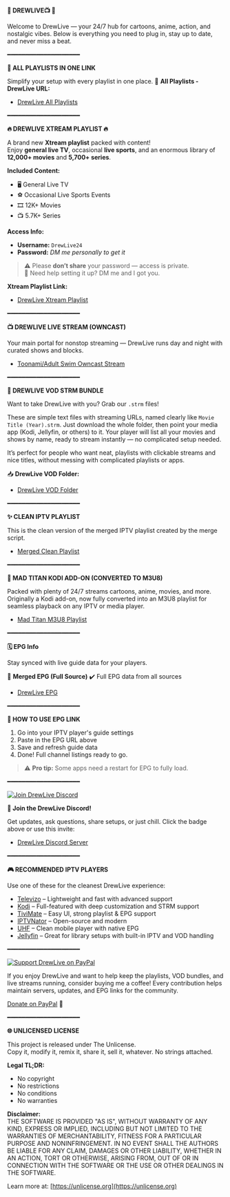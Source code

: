 **🌟 DREWLIVE📺 🌟**

Welcome to DrewLive — your 24/7 hub for cartoons, anime, action, and nostalgic vibes. Below is everything you need to plug in, stay up to date, and never miss a beat.

━━━━━━━━━━━━━━━━━━━━

**📂 ALL PLAYLISTS IN ONE LINK**

Simplify your setup with every playlist in one place.
🔗 **All Playlists - DrewLive URL:**
* [DrewLive All Playlists](https://tinyurl.com/drewall8)

━━━━━━━━━━━━━━━━━━━━

**🔥 DREWLIVE XTREAM PLAYLIST 🔥**

A brand new **Xtream playlist** packed with content!  
Enjoy **general live TV**, occasional **live sports**, and an enormous library of **12,000+ movies** and **5,700+ series**.  

**Included Content:**  
* 🖥️ General Live TV  
* ⚽ Occasional Live Sports Events  
* 🎞️ 12K+ Movies  
* 📺 5.7K+ Series  

**Access Info:**  
* **Username:** `DrewLive24`  
* **Password:** *DM me personally to get it*  

> ⚠️ Please **don’t share** your password — access is private.  
> 💬 Need help setting it up? DM me and I got you.

**Xtream Playlist Link:**  
* [DrewLive Xtream Playlist](https://http://drewlive24.duckdns.org:4000/)

━━━━━━━━━━━━━━━━━━━━

**📺 DREWLIVE LIVE STREAM (OWNCAST)**

Your main portal for nonstop streaming — DrewLive runs day and night with curated shows and blocks.
* [Toonami/Adult Swim Owncast Stream](http://drewlive24.duckdns.org:8080/)

━━━━━━━━━━━━━━━━━━━━

**📂 DREWLIVE VOD STRM BUNDLE**

Want to take DrewLive with you? Grab our `.strm` files!

These are simple text files with streaming URLs, named clearly like `Movie Title (Year).strm`. Just download the whole folder, then point your media app (Kodi, Jellyfin, or others) to it. Your player will list all your movies and shows by name, ready to stream instantly — no complicated setup needed.

It’s perfect for people who want neat, playlists with clickable streams and nice titles, without messing with complicated playlists or apps.

📥 **DrewLive VOD Folder:**
* [DrewLive VOD Folder](https://tinyurl.com/drewlive-vod2423)

━━━━━━━━━━━━━━━━━━━━

**✨ CLEAN IPTV PLAYLIST**

This is the clean version of the merged IPTV playlist created by the merge script.
* [Merged Clean Playlist](https://tinyurl.com/MergedClean24)

━━━━━━━━━━━━━━━━━━━━

**📂 MAD TITAN KODI ADD-ON (CONVERTED TO M3U8)**

Packed with plenty of 24/7 streams cartoons, anime, movies, and more. Originally a Kodi add-on, now fully converted into an M3U8 playlist for seamless playback on any IPTV or media player.

* [Mad Titan M3U8 Playlist](https://tinyurl.com/MadTitan24)

━━━━━━━━━━━━━━━━━━━━

**🗓️ EPG Info**

Stay synced with live guide data for your players.

🔗 **Merged EPG (Full Source)**
✔️ Full EPG data from all sources
* [DrewLive EPG](http://drewlive24.duckdns.org:8081/DrewLive.xml.gz)

━━━━━━━━━━━━━━━━━━━━

**📡 HOW TO USE EPG LINK**

1.  Go into your IPTV player's guide settings  
2.  Paste in the EPG URL above  
3.  Save and refresh guide data  
4.  Done! Full channel listings ready to go.

> ⚠️ **Pro tip:** Some apps need a restart for EPG to fully load.

━━━━━━━━━━━━━━━━━━━━

[![Join DrewLive Discord](https://external-content.duckduckgo.com/iu/?u=https://i.imgur.com/UPsQU4m.png)](https://discord.gg/GScZh8D3rB)

**👥 Join the DrewLive Discord!**

Get updates, ask questions, share setups, or just chill.
Click the badge above or use this invite:
* [DrewLive Discord Server](https://discord.gg/GScZh8D3rB)

━━━━━━━━━━━━━━━━━━━━

**🎮 RECOMMENDED IPTV PLAYERS**

Use one of these for the cleanest DrewLive experience:

* [Televizo](https://televizo.net/) – Lightweight and fast with advanced support  
* [Kodi](https://kodi.tv/) – Full-featured with deep customization and STRM support  
* [TiviMate](https://tivimate.com/) – Easy UI, strong playlist & EPG support  
* [IPTVNator](https://github.com/4gray/iptvnator/releases/tag/v0.16.0) – Open-source and modern  
* [UHF](https://www.uhfapp.com/) – Clean mobile player with native EPG  
* [Jellyfin](https://jellyfin.org/) – Great for library setups with built-in IPTV and VOD handling

━━━━━━━━━━━━━━━━━━━━

[![Support DrewLive on PayPal](https://cdn.freebiesupply.com/logos/large/2x/paypal-logo-png-transparent.png)](https://www.paypal.com/paypalme/drewrocha2423)

If you enjoy DrewLive and want to help keep the playlists, VOD bundles, and live streams running, consider buying me a coffee! Every contribution helps maintain servers, updates, and EPG links for the community.

[Donate on PayPal](https://www.paypal.com/paypalme/drewrocha2423) 💙

━━━━━━━━━━━━━━━━━━━━

**🌐 UNLICENSED LICENSE**

This project is released under The Unlicense.  
Copy it, modify it, remix it, share it, sell it, whatever. No strings attached.

**Legal TL;DR:**  
* No copyright  
* No restrictions  
* No conditions  
* No warranties

**Disclaimer:**  
THE SOFTWARE IS PROVIDED "AS IS", WITHOUT WARRANTY OF ANY KIND, EXPRESS OR IMPLIED, INCLUDING BUT NOT LIMITED TO THE WARRANTIES OF MERCHANTABILITY, FITNESS FOR A PARTICULAR PURPOSE AND NONINFRINGEMENT. IN NO EVENT SHALL THE AUTHORS BE LIABLE FOR ANY CLAIM, DAMAGES OR OTHER LIABILITY, WHETHER IN AN ACTION, TORT OR OTHERWISE, ARISING FROM, OUT OF OR IN CONNECTION WITH THE SOFTWARE OR THE USE OR OTHER DEALINGS IN THE SOFTWARE.

Learn more at: [https://unlicense.org](https://unlicense.org)
